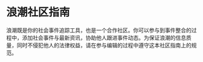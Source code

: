 # 浪潮社区指南

浪潮既是你的社会事件追踪工具，也是一个合作社区。你可以参与到事件整合的过程中，添加社会事件与最新资讯，协助他人跟进事件动态。为保证浪潮的信息质量，同时不侵犯他人的法律权益，请在参与编辑的过程中遵守这本社区指南上的规范。

